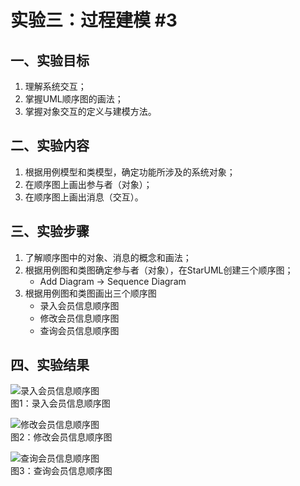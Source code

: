 # 实验三：过程建模 #3

## 一、实验目标

1. 理解系统交互；
2. 掌握UML顺序图的画法；
3. 掌握对象交互的定义与建模方法。

## 二、实验内容

1. 根据用例模型和类模型，确定功能所涉及的系统对象；
2. 在顺序图上画出参与者（对象）；
3. 在顺序图上画出消息（交互）。

## 三、实验步骤

1. 了解顺序图中的对象、消息的概念和画法；
2. 根据用例图和类图确定参与者（对象），在StarUML创建三个顺序图；
   - Add Diagram -> Sequence Diagram
3. 根据用例图和类图画出三个顺序图
   - 录入会员信息顺序图
   - 修改会员信息顺序图
   - 查询会员信息顺序图

## 四、实验结果
![录入会员信息顺序图](https://raw.githubusercontent.com/wangqr122/uml-modeling-2020/master/students/1714080902122/Lab6_SequenceDiagram1.jpg)  
图1：录入会员信息顺序图

![修改会员信息顺序图](https://raw.githubusercontent.com/wangqr122/uml-modeling-2020/master/students/1714080902122/Lab6_SequenceDiagram2.jpg)  
图2：修改会员信息顺序图

![查询会员信息顺序图](https://raw.githubusercontent.com/wangqr122/uml-modeling-2020/master/students/1714080902122/Lab6_SequenceDiagram3.jpg)  
图3：查询会员信息顺序图